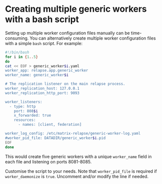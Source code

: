 # Creating multiple generic workers with a bash script

Setting up multiple worker configuration files manually can be time-consuming.
You can alternatively create multiple worker configuration files with a simple `bash` script. For example:

```sh
#!/bin/bash
for i in {1..5}
do
cat << EOF > generic_worker$i.yaml
worker_app: relapse.app.generic_worker
worker_name: generic_worker$i

# The replication listener on the main relapse process.
worker_replication_host: 127.0.0.1
worker_replication_http_port: 9093

worker_listeners:
  - type: http
    port: 808$i
    x_forwarded: true
    resources:
      - names: [client, federation]

worker_log_config: /etc/matrix-relapse/generic-worker-log.yaml
#worker_pid_file: DATADIR/generic_worker$i.pid
EOF
done
```

This would create five generic workers with a unique `worker_name` field in each file and listening on ports 8081-8085.

Customise the script to your needs. Note that `worker_pid_file` is required if `worker_daemonize` is `true`. Uncomment and/or modify the line if needed.
